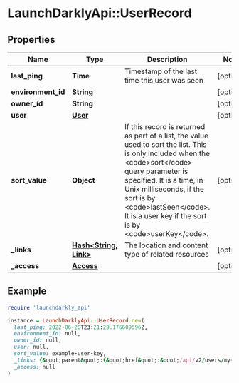 # LaunchDarklyApi::UserRecord

## Properties

| Name | Type | Description | Notes |
| ---- | ---- | ----------- | ----- |
| **last_ping** | **Time** | Timestamp of the last time this user was seen | [optional] |
| **environment_id** | **String** |  | [optional] |
| **owner_id** | **String** |  | [optional] |
| **user** | [**User**](User.md) |  | [optional] |
| **sort_value** | **Object** | If this record is returned as part of a list, the value used to sort the list. This is only included when the &lt;code&gt;sort&lt;/code&gt; query parameter is specified. It is a time, in Unix milliseconds, if the sort is by &lt;code&gt;lastSeen&lt;/code&gt;. It is a user key if the sort is by &lt;code&gt;userKey&lt;/code&gt;. | [optional] |
| **_links** | [**Hash&lt;String, Link&gt;**](Link.md) | The location and content type of related resources | [optional] |
| **_access** | [**Access**](Access.md) |  | [optional] |

## Example

```ruby
require 'launchdarkly_api'

instance = LaunchDarklyApi::UserRecord.new(
  last_ping: 2022-06-28T23:21:29.176609596Z,
  environment_id: null,
  owner_id: null,
  user: null,
  sort_value: example-user-key,
  _links: {&quot;parent&quot;:{&quot;href&quot;:&quot;/api/v2/users/my-project/my-environment&quot;,&quot;type&quot;:&quot;application/json&quot;},&quot;self&quot;:{&quot;href&quot;:&quot;/api/v2/users/my-project/my-environment/my-user&quot;,&quot;type&quot;:&quot;application/json&quot;},&quot;settings&quot;:{&quot;href&quot;:&quot;/api/v2/users/my-project/my-environment/my-user/flags&quot;,&quot;type&quot;:&quot;text/html&quot;},&quot;site&quot;:{&quot;href&quot;:&quot;/my-project/my-environment/users/my-user&quot;,&quot;type&quot;:&quot;text/html&quot;}},
  _access: null
)
```

